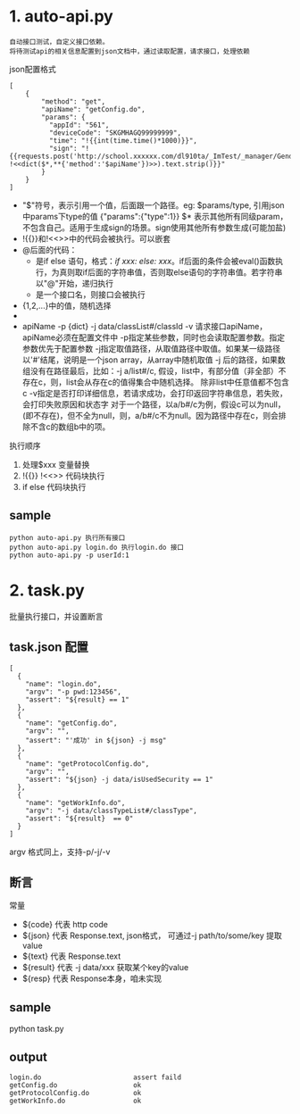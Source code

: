 # 1. auto-api.py

    自动接口测试，自定义接口依赖。
    将待测试api的相关信息配置到json文档中，通过读取配置，请求接口，处理依赖

json配置格式

    [
        {
            "method": "get",
            "apiName": "getConfig.do",
            "params": {
              "appId": "561",
              "deviceCode": "SKGMHAGQ99999999",
              "time": "!{{int(time.time()*1000)}}",
              "sign": "!{{requests.post('http://school.xxxxxx.com/dl910ta/_ImTest/_manager/GenderCourseRecordSign.jsp', !<<dict($*,**{'method':'$apiName'})>>).text.strip()}}"
            }
        }
    ]

+ "$"符号，表示引用一个值，后面跟一个路径。eg: $params/type, 引用json中params下type的值 {"params":{"type":1}}
    $* 表示其他所有同级param，不包含自己。适用于生成sign的场景。sign使用其他所有参数生成(可能加盐)
+ !{{}}和!<<>>中的代码会被执行。可以嵌套
+ @后面的代码：
    * 是if else 语句，格式：*if xxx: else: xxx*。if后面的条件会被eval()函数执行，为真则取if后面的字符串值，否则取else语句的字符串值。若字符串以"@"开始，递归执行
    * 是一个接口名，则接口会被执行
+ {1,2,...}中的值，随机选择
+ 
+ apiName -p {dict} -j data/classList#/classId -v
  请求接口apiName，apiName必须在配置文件中
  -p指定某些参数，同时也会读取配置参数。指定参数优先于配置参数
  -j指定取值路径，从取值路径中取值。如果某一级路径以'#'结尾，说明是一个json array，从array中随机取值
    -j 后的路径，如果数组没有在路径最后，比如：-j a/list#/c, 假设，list中，有部分值（非全部）不存在c，则，list会从存在c的值得集合中随机选择。
    除非list中任意值都不包含c
  -v指定是否打印详细信息，若请求成功，会打印返回字符串信息，若失败，会打印失败原因和状态字
  对于一个路径，以a/b#/c为例，假设c可以为null，(即不存在)，但不全为null，则，a/b#/c不为null。因为路径中存在c，则会排除不含c的数组b中的项。

执行顺序
1. 处理$xxx 变量替换
2. !{{}} !<<>> 代码块执行
3. if else 代码块执行

## sample
    python auto-api.py 执行所有接口
    python auto-api.py login.do 执行login.do 接口
    python auto-api.py -p userId:1

# 2. task.py
批量执行接口，并设置断言

## task.json 配置
    [
      {
        "name": "login.do",
        "argv": "-p pwd:123456",
        "assert": "${result} == 1"
      },
      {
        "name": "getConfig.do",
        "argv": "",
        "assert": "'成功' in ${json} -j msg"
      },
      {
        "name": "getProtocolConfig.do",
        "argv": "",
        "assert": "${json} -j data/isUsedSecurity == 1"
      },
      {
        "name": "getWorkInfo.do",
        "argv": "-j data/classTypeList#/classType",
        "assert": "${result}  == 0"
      }
    ]

argv 格式同上，支持-p/-j/-v

## 断言
常量
+ ${code} 代表 http code
+ ${json} 代表 Response.text, json格式， 可通过-j path/to/some/key 提取value
+ ${text} 代表 Response.text
+ ${result} 代表 -j data/xxx 获取某个key的value
+ ${resp} 代表 Response本身，咱未实现

## sample

python task.py

## output
    login.do                       assert faild
    getConfig.do                   ok
    getProtocolConfig.do           ok
    getWorkInfo.do                 ok